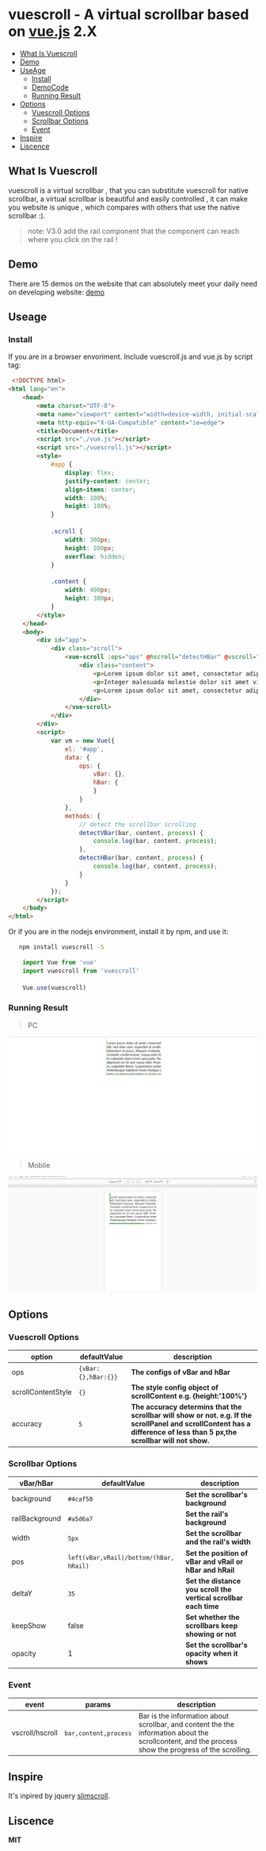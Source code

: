 # vuescroll - A virtual scrollbar based on [vue.js](https://github.com/vuejs/vue) 2.X

- [What Is Vuescroll](#what-is-vuescroll)
- [Demo](#demo)
- [UseAge](#useage)
    - [Install](#install)
	- [DemoCode](#democode)
	- [Running Result](#running-result)
- [Options](#options)
    - [Vuescroll Options](#vuescroll-options)
    - [Scrollbar Options](#scrollbar-options)
    - [Event](#event)
- [Inspire](#inspire)
- [Liscence](#liscence)
## What Is Vuescroll

vuescroll is a virtual scrollbar , that you can substitute vuescroll for native scrollbar, a virtual scrollbar is beautiful and easily controlled , it can make you website is unique , which compares with others that use the native scrollbar :).

> note: V3.0 add the rail component that the component can reach where you click on the rail !

## Demo

There are 15 demos on the website that can absolutely meet your daily need on developing website: [demo](https://wangyi7099.github.io/vuescroll/)

## Useage


### Install

If you are in a browser envoriment. Include vuescroll.js and vue.js by script tag:
```html
 <!DOCTYPE html>
<html lang="en">
    <head>
        <meta charset="UTF-8">
        <meta name="viewport" content="width=device-width, initial-scale=1.0">
        <meta http-equiv="X-UA-Compatible" content="ie=edge">
        <title>Document</title>
        <script src="./vue.js"></script>
        <script src="./vuescroll.js"></script>
        <style>
            #app {
                display: flex;
                justify-content: center;
                align-items: center;
                width: 100%;
                height: 100%;
            }

            .scroll {
                width: 300px;
                height: 200px;
                overflow: hidden;
            }

            .content {
                width: 400px;
                height: 300px;
            }
        </style>
    </head>
    <body>
        <div id="app">
            <div class="scroll">
                <vue-scroll :ops="ops" @hscroll="detectHBar" @vscroll="detectVBar">
                    <div class="content">
                        <p>Lorem ipsum dolor sit amet, consectetur adipiscing elit. Sed diam sem, imperdiet at mollis vestibulum, bibendum id purus. Aliquam molestie, leo sed molestie condimentum, massa enim lobortis massa, in vulputate diam lorem quis justo. Nullam nec dignissim mi. In non varius nibh. Proin et eros nisi, eu vulputate libero. Suspendisse potenti. Pellentesque habitant morbi tristique senectus et netus et malesuada fames ac turpis egestas. Duis ultricies augue id risus dapibus blandit.</p>
                        <p>Integer malesuada molestie dolor sit amet viverra. Mauris nec urna lorem. Integer commodo feugiat ligula eget fermentum. In in tellus a risus convallis pellentesque. Cras non faucibus est. Morbi sagittis risus mollis nisl mollis ac mattis mi volutpat. Vivamus ac rutrum elit. Suspendisse semper orci vitae sapien sollicitudin mattis.</p>
                        <p>Lorem ipsum dolor sit amet, consectetur adipiscing elit. Sed diam sem, imperdiet at mollis vestibulum, bibendum id purus. Aliquam molestie, leo sed molestie condimentum, massa enim lobortis massa, in vulputate diam lorem quis justo. Nullam nec dignissim mi. In non varius nibh. Proin et eros nisi, eu vulputate libero. Suspendisse potenti. Pellentesque habitant morbi tristique senectus et netus et malesuada fames ac turpis egestas. Duis ultricies augue id risus dapibus blandit.</p>
                    </div>
                </vue-scroll>
            </div>
        </div>
        <script>
            var vm = new Vue({
                el: '#app',
                data: {
                    ops: {
                        vBar: {},
                        hBar: {
                        }
                    }
                },
                methods: {
                    // detect the scrollbar scrolling
                    detectVBar(bar, content, process) {
                        console.log(bar, content, process);
                    },
                    detectHBar(bar, content, process) {
                        console.log(bar, content, process);
                    }
                }
            });
        </script>
    </body>
</html>
``` 
Or if you are in the nodejs environment, install it by npm, and use it:
```bash
   npm install vuescroll -S
```
```javascript
	import Vue from 'vue'
	import vuescroll from 'vuescroll'

	Vue.use(vuescroll)
```
### Running Result

> PC

![Pc](https://github.com/wangyi7099/pictureCdn/blob/master/allPic/others/PC-DEMO-V3.0.gif?raw=true)

> Moblie

![Mobile](https://github.com/wangyi7099/pictureCdn/blob/master/allPic/others/MOBILE-DEMO-V3.0.gif?raw=true)
## Options

### Vuescroll Options

option|defaultValue|description
-----|------------|----
ops|`{vBar:{},hBar:{}}`| **The configs of vBar and hBar**
scrollContentStyle|`{}`| **The style config object of scrollContent e.g. {height:'100%'}**
accuracy|`5`| **The accuracy determins that the scrollbar will show or not. e.g. If the scrollPanel and scrollContent has a difference of less than 5 px,the scrollbar will not show.**

### Scrollbar Options

vBar/hBar|defaultValue|description
-----|------------|----
background|`#4caf50`|**Set the scrollbar's background**
railBackground|`#a5d6a7`|**Set the rail's background**
width|`5px`|**Set the scrollbar and the rail's width**
pos|`left(vBar,vRail)/bottom/(hBar, hRail)`|**Set the position of vBar and vRail or hBar and hRail**
deltaY|`35`|**Set the distance you scroll the vertical scrollbar each time**
keepShow|false|**Set whether the scrollbars  keep showing or not**
opacity|1|**Set the scrollbar's opacity when it shows**

### Event

event|params|description
-----|------------|----
vscroll/hscroll|`bar,content,process`|Bar is the information about scrollbar, and content the the information about the scrollcontent, and the process show the progress of the scrolling.

## Inspire

It's inpired by jquery [slimscroll](https://github.com/rochal/jQuery-slimScroll).

## Liscence

**MIT**
